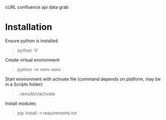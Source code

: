cURL confluence api data grab

# Installation
Ensure python is installed
> python -V

Create virtual environment
> python -m venv venv

Start environment with activate file (command depends on platform, may be in a Scripts folder)
> . venv/bin/activate

Install modules
> pip install -r requirements.txt